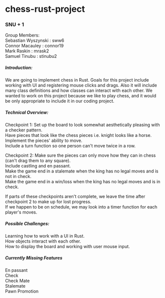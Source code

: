 # chess-rust-project
### SNU + 1
Group Members:  
Sebastian Wyszynski : sww6  
Connor Macauley : connor19  
Mark Raskin : mrask2  
Samuel Tinubu : stinubu2

##### Introduction: 
We are going to implement chess in Rust. Goals for this project include working with UI and registering mouse clicks
and drags. Also it will include many class definitions and how classes can interact with each other. We wanted to work on this
project because we like to play chess, and it would be only appropriate to include it in our coding project.

##### Technical Overview:  
Checkpoint 1:
Set up the board to look somewhat aesthetically pleasing with a checker pattern.  
Have pieces that look like the chess pieces i.e. knight looks like a horse.  
Implement the pieces' ability to move.  
Include a turn function so one person can't move twice in a row.  

Checkpoint 2:
Make sure the pieces can only move how they can in chess (can't drag them to any square).  
Include castling and en passant.  
Make the game end in a stalemate when the king has no legal moves and is not in check.  
Make the game end in a win/loss when the king has no legal moves and is in check.  

If parts of these checkpoints aren't complete, we leave the time after checkpoint 2 to make up for lost progress.  
If we happen to be on schedule, we may look into a timer function for each player's moves.  

##### Possible Challenges: 
Learning how to work with a UI in Rust.  
How objects interact with each other.  
How to display the board and working with user mouse input.  

##### Currently Missing Features
En passant  
Check  
Check Mate  
Stalemate  
Pawn Promotion  

